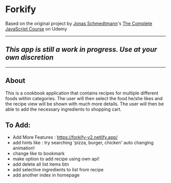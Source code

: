 
# Forkify

Based on the original project by [Jonas Schmedtmann](http://codingheroes.io/)'s [The Complete JavaScript Course](https://www.udemy.com/the-complete-javascript-course) on Udemy

--------------------------------------------------------------------
## __*This app is still a work in progress. Use at your own discretion*__
--------------------------------------------------------------------

## About
This is a cookbook application that contains recipes for multiple different foods within categories. The user will then select the food he/she likes and the recipe view will be shown with much more details. The user will then be able to add the necessary ingredients to shopping cart.

## To Add:

* Add More Features : https://forkify-v2.netlify.app/
* add hints like : try searching 'pizza, burger, chicken' auto changing animation!
* change like to bookmark
* make option to add recipe using own api!
* add delete all list items btn
* add selective ingredients to list from recipe
* add another index in homepage
